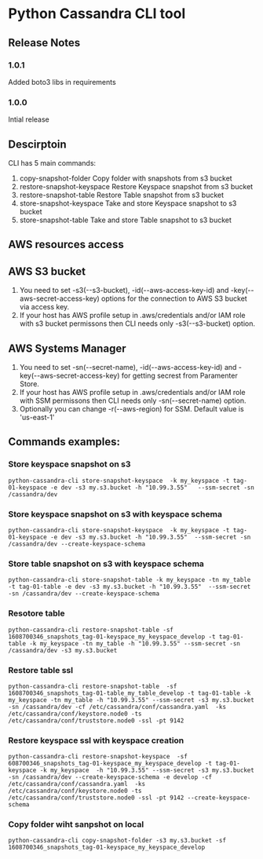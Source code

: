 # Python Cassandra CLI tool

## Release Notes

### 1.0.1
  Added boto3 libs in requirements

### 1.0.0
  Intial release
## Descirptoin
  CLI has 5 main commands:
  1. copy-snapshot-folder       Copy folder with snapshots from s3 bucket
  2. restore-snapshot-keyspace  Restore Keyspace snapshot from s3 bucket
  3. restore-snapshot-table     Restore Table snapshot from s3 bucket
  4. store-snapshot-keyspace    Take and store Keyspace snapshot to s3 bucket
  5. store-snapshot-table       Take and store Table snapshot to s3 bucket

## AWS resources access

## AWS S3 bucket
  1. You need to set -s3(--s3-bucket), -id(--aws-access-key-id) and  -key(--aws-secret-access-key) options for the connection to AWS S3
    bucket via access key. 
  2. If your host has AWS profile setup in .aws/credentials and/or IAM role with s3 bucket permissons then CLI
    needs only -s3(--s3-bucket) option.
## AWS Systems Manager
  1. You need to set -sn(--secret-name), -id(--aws-access-key-id) and  -key(--aws-secret-access-key) for getting secrest from Paramenter Store.
  2. If your host has AWS profile setup in .aws/credentials and/or IAM role with SSM permissons then CLI
    needs only -sn(--secret-name) option.
  3. Optionally you can change -r(--aws-region) for SSM. Default value is 'us-east-1'


## Commands examples:

### Store keyspace snapshot on s3 
```
python-cassandra-cli store-snapshot-keyspace  -k my_keyspace -t tag-01-keyspace -e dev -s3 my.s3.bucket -h "10.99.3.55"   --ssm-secret -sn /cassandra/dev 
```

### Store keyspace snapshot on s3 with keyspace schema
```
python-cassandra-cli store-snapshot-keyspace  -k my_keyspace -t tag-01-keyspace -e dev -s3 my.s3.bucket -h "10.99.3.55"  --ssm-secret -sn /cassandra/dev --create-keyspace-schema
``` 

### Store table snapshot on s3 with keyspace schema
```
python-cassandra-cli store-snapshot-table -k my_keyspace -tn my_table -t tag-01-table -e dev -s3 my.s3.bucket -h "10.99.3.55"  --ssm-secret -sn /cassandra/dev --create-keyspace-schema
```

### Resotore table

```
python-cassandra-cli restore-snapshot-table -sf 1608700346_snapshots_tag-01-keyspace_my_keyspace_develop -t tag-01-table -k my_keyspace -tn my_table -h "10.99.3.55" --ssm-secret -sn /cassandra/dev -s3 my.s3.bucket
```
### Restore table ssl
```
python-cassandra-cli restore-snapshot-table  -sf 1608700346_snapshots_tag-01-table_my_table_develop -t tag-01-table -k my_keyspace -tn my_table -h "10.99.3.55" --ssm-secret -s3 my.s3.bucket -sn /cassandra/dev -cf /etc/cassandra/conf/cassandra.yaml  -ks /etc/cassandra/conf/keystore.node0 -ts /etc/cassandra/conf/truststore.node0 -ssl -pt 9142 
```
### Restore keyspace ssl with keyspace creation
```
python-cassandra-cli restore-snapshot-keyspace  -sf 608700346_snapshots_tag-01-keyspace_my_keyspace_develop -t tag-01-keyspace -k my_keyspace  -h "10.99.3.55" --ssm-secret -s3 my.s3.bucket -sn /cassandra/dev --create-keyspace-schema -e develop -cf /etc/cassandra/conf/cassandra.yaml  -ks /etc/cassandra/conf/keystore.node0 -ts /etc/cassandra/conf/truststore.node0 -ssl -pt 9142 --create-keyspace-schema
```
### Copy folder wiht sanpshot on local
```
python-cassandra-cli copy-snapshot-folder -s3 my.s3.bucket -sf 1608700346_snapshots_tag-01-keyspace_my_keyspace_develop
```
